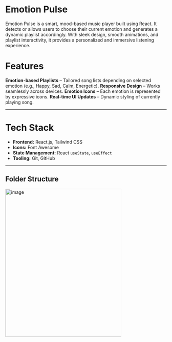 # Emotion Pulse

Emotion Pulse is a smart, mood-based music player built using React. It detects or allows users to choose their current emotion and generates a dynamic playlist accordingly. With sleek design, smooth animations, and playlist interactivity, it provides a personalized and immersive listening experience.

# Features

**Emotion-based Playlists** – Tailored song lists depending on selected emotion (e.g., Happy, Sad, Calm, Energetic).
**Responsive Design** – Works seamlessly across devices.
**Emotion Icons** – Each emotion is represented by expressive icons.
**Real-time UI Updates** – Dynamic styling of currently playing song.

---

# Tech Stack

- **Frontend:** React.js, Tailwind CSS
- **Icons:** Font Awesome
- **State Management:** React `useState`, `useEffect`
- **Tooling:** Git, GitHub

---

##  Folder Structure
<img width="362" height="462" alt="image" src="https://github.com/user-attachments/assets/7e7b0f3c-a885-46d7-99f0-074b107a916d" />


